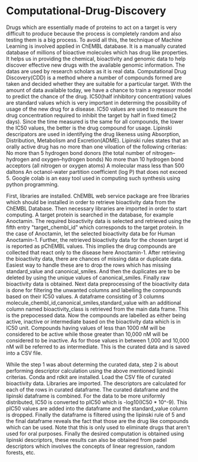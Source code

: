 # Computational-Drug-Discovery
Drugs which are essentially made of proteins to act on a target is very difficult to produce because the process is completely random and also testing them is a big process. To avoid all this, the technique of Machine Learning is involved applied in ChEMBL database. It is a manually curated database of millions of bioactive molecules which has drug like properties. It helps us in providing the chemical, bioactivity and genomic data to help discover effective new drugs with the available genomic information. The datas are used by research scholars as it is real data.
Computational Drug Discovery(CDD) is a method where a number of compounds formed are taken and decided whether they are suitable for a particular target. With the amount of data available today, we have a chance to train a regressor model to predict the chance of the drug. IC50(half inhibitory concentration) values are standard values which is very important in determing the possibility of usage of the new drug for a disease. IC50 values are used to measure the drug concentration required to inhibit the target by half in fixed time(2 days). Since the time measured is the same for all compounds, the lower the IC50 values, the better is the drug compound for usage. Lipinski descripators are used in identifying the drug likeness using Absorption, Distribution, Metabolism and Excretion(ADME). Lipinski rules states that an orally active drug has no more than one viloation of the following criterias:                                                                                                                                                                                   No more than 5 hydrogen bond donors (the total number of nitrogen–hydrogen and oxygen–hydrogen bonds)                                                                             No more than 10 hydrogen bond acceptors (all nitrogen or oxygen atoms)                                                                                                           A molecular mass less than 500 daltons                                                                                                                                           An octanol-water partition coefficient (log P) that does not exceed 5.
Google colab is an easy tool used in computing such synthesis using python programming.

First, libraries are installed. ChEMBL web service package are free libraries which should be installed in order to retrieve bioactivity data from the ChEMBL Database. Then necessary libraries are imported in order to start computing.
A target protein is searched in the database, for example Anoctamin. The required bioactivity data is selected and retrieved using the fifth entry "target_chembl_id" which corresponds to the target protein. In the case of Anoctamin, let the selected bioactivity data be for Human Anoctamin-1.
Further, the retrieved bioactivity data for the chosen target id is reported as pChEMBL values. This implies the drug compounds are collected that react only to the disease here Anoctamin-1. After retrieving the bioactivity data, there are chances of missing data or duplicate data. Easiest way to handle these are to drop the rows which has missing standard_value and canonical_smiles. And then the duplicates are to be deleted by using the unique values of canonical_smiles. Finally raw bioactivity data is obtained.
Next data preprocessing of the bioactivity data is done for filtering the unwanted columns and labelling the compounds based on their IC50 values. A dataframe consisting of 3 columns molecule_chembl_id,canonical_smiles,standard_value with an additional column named bioactivity_class is retrieved from the main data frame. This is the prepocessed data. Now the compounds are labelled as either being active, inactive or intermediate based on the bioactivity data which is in IC50 unit. Compounds having values of less than 1000 nM will be considered to be active while those greater than 10,000 nM will be considered to be inactive. As for those values in between 1,000 and 10,000 nM will be referred to as intermediate. This is the curated data and is saved into a CSV file.

While the step 1 was about determing the curated data, step 2 is about performing descriptor calculation using the above mentioned lipinski criterias. Conda and rdkit are installed. Load the CSV file of curated bioactivity data. Libraries are imported. The descriptors are calculated for each of the rows in curated dataframe. The curated dataframe and the lipinski dataframe is combined.
For the data to be more uniformly distributed, IC50 is converted to pIC50 which is -log10(IC50 * 10^-9). This pIC50 values are added into the dataframe and the standard_value column is dropped. Finally the dataframe is filtered using the lipinski rule of 5 and the final dataframe reveals the fact that those are the drug like compounds which can be used. Note that this is only used to eliminate drugs that aren't used for oral purposes.
Finally the desired computation is obtained using lipinski descriptors, these results can also be obtained from padel descriptors which involves the concepts of linear regression, random forests, etc.
